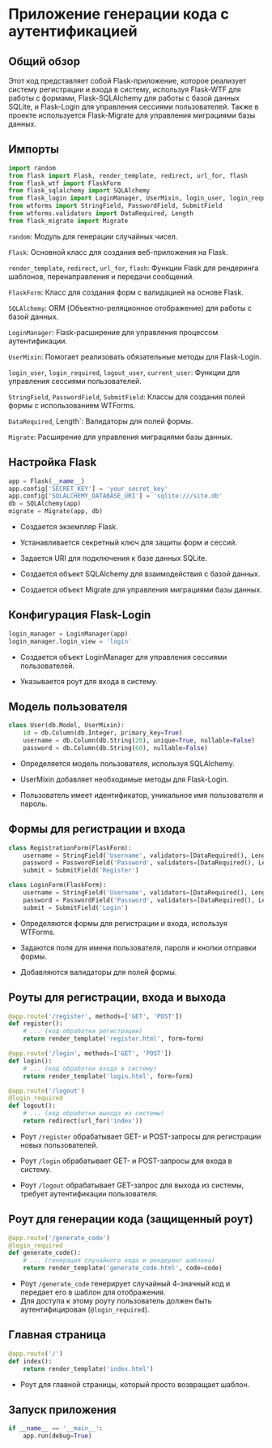 # Приложение генерации кода с аутентификацией

## Общий обзор
Этот код представляет собой Flask-приложение, которое реализует систему регистрации и входа в систему, используя Flask-WTF для работы с формами, Flask-SQLAlchemy для работы с базой данных SQLite, и Flask-Login для управления сессиями пользователей. Также в проекте используется Flask-Migrate для управления миграциями базы данных.

## Импорты
```python
import random
from flask import Flask, render_template, redirect, url_for, flash
from flask_wtf import FlaskForm
from flask_sqlalchemy import SQLAlchemy
from flask_login import LoginManager, UserMixin, login_user, login_required, logout_user, current_user
from wtforms import StringField, PasswordField, SubmitField
from wtforms.validators import DataRequired, Length
from flask_migrate import Migrate
```

`random`: Модуль для генерации случайных чисел.

`Flask`: Основной класс для создания веб-приложения на Flask.

`render_template`, `redirect`, `url_for`, `flash`: Функции Flask для рендеринга шаблонов, перенаправления и передачи сообщений.

`FlaskForm`: Класс для создания форм с валидацией на основе Flask.

`SQLAlchemy`: ORM (Объектно-реляционное отображение) для работы с базой данных.

`LoginManager`: Flask-расширение для управления процессом аутентификации.

`UserMixin`: Помогает реализовать обязательные методы для Flask-Login.

`login_user`, `login_required`, `logout_user`, `current_user`: Функции для управления сессиями пользователей.

`StringField`, `PasswordField`, `SubmitField`: Классы для создания полей формы с использованием WTForms.

`DataRequired`, Length`: Валидаторы для полей формы.

`Migrate`: Расширение для управления миграциями базы данных.

## Настройка Flask
```python
app = Flask(__name__)
app.config['SECRET_KEY'] = 'your_secret_key'
app.config['SQLALCHEMY_DATABASE_URI'] = 'sqlite:///site.db'
db = SQLAlchemy(app)
migrate = Migrate(app, db)
```
- Создается экземпляр Flask.

- Устанавливается секретный ключ для защиты форм и сессий.

- Задается URI для подключения к базе данных SQLite.

- Создается объект SQLAlchemy для взаимодействия с базой данных.

- Создается объект Migrate для управления миграциями базы данных.

## Конфигурация Flask-Login
```python
login_manager = LoginManager(app)
login_manager.login_view = 'login'
```

- Создается объект LoginManager для управления сессиями пользователей.

- Указывается роут для входа в систему.

## Модель пользователя
```python
class User(db.Model, UserMixin):
    id = db.Column(db.Integer, primary_key=True)
    username = db.Column(db.String(20), unique=True, nullable=False)
    password = db.Column(db.String(60), nullable=False)
```

- Определяется модель пользователя, используя SQLAlchemy.

- UserMixin добавляет необходимые методы для Flask-Login.

- Пользователь имеет идентификатор, уникальное имя пользователя и пароль.

## Формы для регистрации и входа
```python
class RegistrationForm(FlaskForm):
    username = StringField('Username', validators=[DataRequired(), Length(min=4, max=20)])
    password = PasswordField('Password', validators=[DataRequired(), Length(min=6, max=20)])
    submit = SubmitField('Register')

class LoginForm(FlaskForm):
    username = StringField('Username', validators=[DataRequired(), Length(min=4, max=20)])
    password = PasswordField('Password', validators=[DataRequired(), Length(min=6, max=20)])
    submit = SubmitField('Login')
```

- Определяются формы для регистрации и входа, используя WTForms.

- Задаются поля для имени пользователя, пароля и кнопки отправки формы.

- Добавляются валидаторы для полей формы.

## Роуты для регистрации, входа и выхода
```python
@app.route('/register', methods=['GET', 'POST'])
def register():
    # ... (код обработки регистрации)
    return render_template('register.html', form=form)

@app.route('/login', methods=['GET', 'POST'])
def login():
    # ... (код обработки входа в систему)
    return render_template('login.html', form=form)

@app.route('/logout')
@login_required
def logout():
    # ... (код обработки выхода из системы)
    return redirect(url_for('index'))
```

- Роут `/register` обрабатывает GET- и POST-запросы для регистрации новых пользователей.

- Роут `/login` обрабатывает GET- и POST-запросы для входа в систему.

- Роут `/logout` обрабатывает GET-запрос для выхода из системы, требует аутентификации пользователя.

## Роут для генерации кода (защищенный роут)
```python
@app.route('/generate_code')
@login_required
def generate_code():
    # ... (генерация случайного кода и рендеринг шаблона)
    return render_template('generate_code.html', code=code)
```

- Роут `/generate_code` генерирует случайный 4-значный код и передает его в шаблон для отображения.
- Для доступа к этому роуту пользователь должен быть аутентифицирован (`@login_required`).

## Главная страница
```python
@app.route('/')
def index():
    return render_template('index.html')
```

- Роут для главной страницы, который просто возвращает шаблон.

##  Запуск приложения
```python
if __name__ == '__main__':
    app.run(debug=True)
```